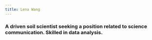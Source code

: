 ```yaml
---
title: Lena Wang
---
```

### A driven soil scientist seeking a position related to science communication. Skilled in data analysis. 
